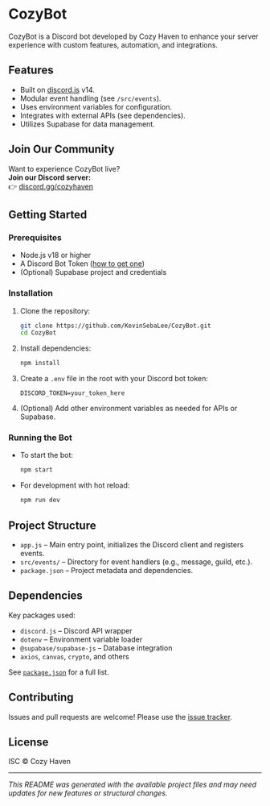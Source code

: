 # CozyBot

CozyBot is a Discord bot developed by Cozy Haven to enhance your server experience with custom features, automation, and integrations.

## Features

- Built on [discord.js](https://discord.js.org/) v14.
- Modular event handling (see `/src/events`).
- Uses environment variables for configuration.
- Integrates with external APIs (see dependencies).
- Utilizes Supabase for data management.

## Join Our Community

Want to experience CozyBot live?  
**Join our Discord server:**  
👉 [discord.gg/cozyhaven](https://discord.gg/cozyhaven)

## Getting Started

### Prerequisites

- Node.js v18 or higher
- A Discord Bot Token ([how to get one](https://discord.com/developers/applications))
- (Optional) Supabase project and credentials

### Installation

1. Clone the repository:
   ```bash
   git clone https://github.com/KevinSebaLee/CozyBot.git
   cd CozyBot
   ```

2. Install dependencies:
   ```bash
   npm install
   ```

3. Create a `.env` file in the root with your Discord bot token:
   ```
   DISCORD_TOKEN=your_token_here
   ```

4. (Optional) Add other environment variables as needed for APIs or Supabase.

### Running the Bot

- To start the bot:
  ```bash
  npm start
  ```
- For development with hot reload:
  ```bash
  npm run dev
  ```

## Project Structure

- `app.js` – Main entry point, initializes the Discord client and registers events.
- `src/events/` – Directory for event handlers (e.g., message, guild, etc.).
- `package.json` – Project metadata and dependencies.

## Dependencies

Key packages used:
- `discord.js` – Discord API wrapper
- `dotenv` – Environment variable loader
- `@supabase/supabase-js` – Database integration
- `axios`, `canvas`, `crypto`, and others

See [`package.json`](./package.json) for a full list.

## Contributing

Issues and pull requests are welcome! Please use the [issue tracker](https://github.com/KevinSebaLee/CozyBot/issues).

## License

ISC © Cozy Haven

---
*This README was generated with the available project files and may need updates for new features or structural changes.*
